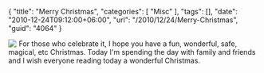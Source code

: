 {
	"title": "Merry Christmas",
	"categories": [
		"Misc"
	],
	"tags": [],
	"date": "2010-12-24T09:12:00+06:00",
	"url": "/2010/12/24/Merry-Christmas",
	"guid": "4064"
}

<img src="https://static.raymondcamden.com/images/cfjedi/StarWarsChristmasCardLead-thumb-550x389-30629.png" align="left" style="margin-right: 5px" /> For those who celebrate it, I hope you have a fun, wonderful, safe, magical, etc Christmas. Today I'm spending the day with family and friends and I wish everyone reading today a wonderful Christmas. 

<br clear="left">